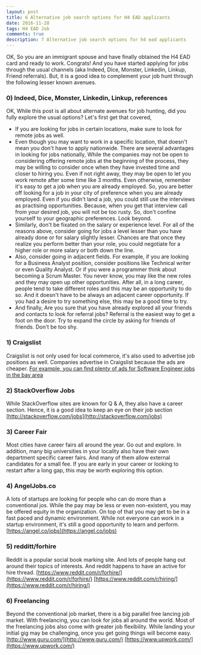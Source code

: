 ```yaml
---
layout: post
title: 6 Alternative job search options for H4 EAD applicants
date: 2016-11-28
tags: H4 EAD Job
comments: true
description: 7 Alternative job search options for h4 ead applicants
---
```

 OK, So you are an immigrant spouse and have finally obtained the H4 EAD card and ready to work. Congrats!
 And you have started applying for jobs through the usual channels (aka Indeed, Dice, Monster, Linkedin, Linkup, Friend referrals).
 But, it is a good idea to complement your job hunt through the following lesser known avenues.

### 0) Indeed, Dice, Monster, Linkedin, Linkup, references
 OK, While this post is all about alternate avenues for job hunting, did you fully explore the usual options?
 Let's first get that covered,

 * If you are looking for jobs in certain locations, make sure to look for remote jobs as well.
 * Even though you may want to work in a specific location, that doesn't mean you don't have to apply nationwide.
	 There are several advantages in looking for jobs nationally,
	 While the companies may not be open to considering offering remote jobs at the beginning of the process,
	 they may be willing to consider once when they have invested time and closer to hiring you.
	 Even if not right away, they may be open to let you work remote after some time like 3 months.
	 Even otherwise, remember it's easy to get a job when you are already employed. So, you are better off looking for
	 a job in your city of preference when you are already employed. Even if you didn't land a job,
	 you could still use the interviews as practising opportunities. Because, when you get that interview call from
	 your desired job, you will not be too rusty. So, don't confine yourself to your geographic preferences. Look beyond.
 * Similarly, don't be fixated on the salary or experience level. For all of the reasons above, consider going for jobs a level lesser than you have already done or for salary slightly lesser.
	 Chances are that once they realize you perform better than your role, you could negotiate for a higher role or more salary or both down the line.
 * Also, consider going in adjacent fields. For example, if you are looking for a Business Analyst position, consider
   positions like Technical writer or even Quality Analyst. Or if you were a programmer think about becoming a Scrum Master.
   You never know, you may like the new roles and they may open up other opportunities. After all, in a long career,
   people tend to take different roles and this may be an opportunity to do so. And it doesn't have to be always an adjacent career opportunity. If you had a desire to try something else,
   this may be a good time to try.
 * And finally, Are you sure that you have already explored all your friends and contacts to look for referral jobs? Referral is the easiest way to get a foot on the door. Try to expand the circle by asking for friends of friends. Don't be too shy.

### 1) Craigslist
 Craigslist is not only used for local commerce, it's also used to advertise job positions as well.
 Companies advertise in Craigslist because the ads are cheaper.
 [For example, you can find plenty of ads for Software Engineer jobs in the bay area](https://sfbay.craigslist.org/search/jjj?query=software&excats=&cat_id=23&cat_id=24&cat_id=48&cat_id=25&cat_id=12&cat_id=100&cat_id=57&cat_id=15&cat_id=129&cat_id=130&cat_id=61&cat_id=26&cat_id=54&cat_id=14&cat_id=47&cat_id=128&cat_id=13&cat_id=28&cat_id=127&cat_id=27&cat_id=49&cat_id=126&cat_id=75&cat_id=131&cat_id=59&cat_id=21&cat_id=50&cat_id=55&cat_id=125&cat_id=52&cat_id=11&cat_id=16&userid=&search_distance=&postal=)

### 2) StackOverflow Jobs
 While StackOverflow sites are known for Q & A, they also have a career section. Hence, it is a good idea to keep an eye on their job section
 [http://stackoverflow.com/jobs](http://stackoverflow.com/jobs)

### 3) Career Fair
 Most cities have career fairs all around the year. Go out and explore. In addition, many big universities in your locality also have their own department specific
 career fairs. And many of them allow external candidates for a small fee. If you are early in your career or looking to restart after a long gap, this may be worth exploring this option.

### 4) AngelJobs.co
 A lots of startups are looking for people who can do more than a conventional jos. While the pay may be less or
 even non-existent, you may be offered equity in the organization. On top of that you may get to be in a fast paced and
 dynamic environment. While not everyone can work in a startup environment, it's still a good opportunity to learn and perform.
 [https://angel.co/jobs](https://angel.co/jobs)

### 5) redditt/forhire
 Reddit is a popular social book marking site. And lots of people hang out around their topics of interests.
 And reddit happens to have an active for hire thread.
 [https://www.reddit.com/r/forhire/](https://www.reddit.com/r/forhire/)
 [https://www.reddit.com/r/hiring/](https://www.reddit.com/r/hiring/)

### 6) Freelancing
 Beyond the conventional job market, there is a big parallel free lancing job market. With freelancing, you can look for
 jobs all around the world. Most of the freelancing jobs also come with greater job flexibility. While landing your
 initial gig may be challenging, once you get going things will become easy.
 [http://www.guru.com/](http://www.guru.com/)
 [https://www.upwork.com/](https://www.upwork.com/)
